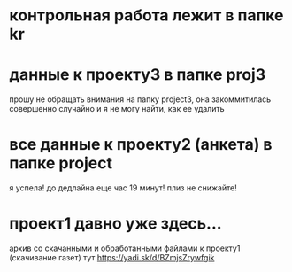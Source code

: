 # контрольная работа лежит в папке kr

# данные к проекту3 в папке proj3
прошу не обращать внимания на папку project3, она закоммитилась совершенно случайно и я не могу найти, как ее удалить

# все данные к проекту2 (анкета) в папке project
я успела! до дедлайна еще час 19 минут! плиз не снижайте!
# проект1 давно уже здесь...
 архив со скачанными и обработанными файлами к проекту1 (скачивание газет) тут https://yadi.sk/d/BZmjsZrywfgik
